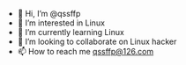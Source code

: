 - 👋 Hi, I’m @qssffp
- 👀 I’m interested in Linux
- 🌱 I’m currently learning Linux
- 💞️ I’m looking to collaborate on Linux hacker
- 📫 How to reach me qssffp@126.com 
<!---
qssffp/qssffp is a ✨ special ✨ repository because its `README.md` (this file) appears on your GitHub profile.
You can click the Preview link to take a look at your changes.
--->
